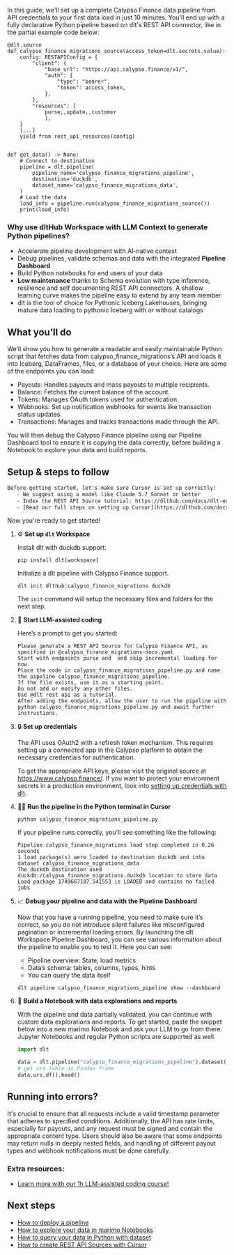 In this guide, we'll set up a complete Calypso Finance data pipeline from API credentials to your first data load in just 10 minutes. You'll end up with a fully declarative Python pipeline based on dlt's REST API connector, like in the partial example code below:

```python-outcome
@dlt.source
def calypso_finance_migrations_source(access_token=dlt.secrets.value):
    config: RESTAPIConfig = {
        "client": {
            "base_url": "https://api.calypso.finance/v1/",
            "auth": {
                "type": "bearer",
                "token": access_token,
            },
        },
        "resources": [
            purse,,update,,customer
            ],
    }
    [...]
    yield from rest_api_resources(config)


def get_data() -> None:
    # Connect to destination
    pipeline = dlt.pipeline(
        pipeline_name='calypso_finance_migrations_pipeline',
        destination='duckdb',
        dataset_name='calypso_finance_migrations_data', 
    )
    # Load the data
    load_info = pipeline.run(calypso_finance_migrations_source())
    print(load_info) 
```

### Why use dltHub Workspace with LLM Context to generate Python pipelines?

- Accelerate pipeline development with AI-native context
- Debug pipelines, validate schemas and data with the integrated **Pipeline Dashboard**
- Build Python notebooks for end users of your data
- **Low maintenance** thanks to Schema evolution with type inference, resilience and self documenting REST API connectors. A shallow learning curve makes the pipeline easy to extend by any team member
- dlt is the tool of choice for Pythonic Iceberg Lakehouses, bringing mature data loading to pythonic Iceberg with or without catalogs

## What you’ll do

We’ll show you how to generate a readable and easily maintainable Python script that fetches data from calypso_finance_migrations’s API and loads it into Iceberg, DataFrames, files, or a database of your choice. Here are some of the endpoints you can load:

- Payouts: Handles payouts and mass payouts to multiple recipients.
- Balance: Fetches the current balance of the account.
- Tokens: Manages OAuth tokens used for authentication.
- Webhooks: Set up notification webhooks for events like transaction status updates.
- Transactions: Manages and tracks transactions made through the API.

You will then debug the Calypso Finance pipeline using our Pipeline Dashboard tool to ensure it is copying the data correctly, before building a Notebook to explore your data and build reports.

## Setup & steps to follow

```default
Before getting started, let's make sure Cursor is set up correctly:
   - We suggest using a model like Claude 3.7 Sonnet or better
   - Index the REST API Source tutorial: https://dlthub.com/docs/dlt-ecosystem/verified-sources/rest_api/ and add it to context as **@dlt rest api**
   - [Read our full steps on setting up Cursor](https://dlthub.com/docs/dlt-ecosystem/llm-tooling/cursor-restapi#23-configuring-cursor-with-documentation)
```

Now you're ready to get started!

1. ⚙️ **Set up `dlt` Workspace**
    
    Install dlt with duckdb support:
    ```shell
    pip install dlt[workspace]
    ```

    Initialize a dlt pipeline with Calypso Finance support.
    ```shell
    dlt init dlthub:calypso_finance_migrations duckdb
    ```

    The `init` command will setup the necessary files and folders for the next step.
    
2. 🤠 **Start LLM-assisted coding**
    
    Here’s a prompt to get you started:
    
    ```prompt
    Please generate a REST API Source for Calypso Finance API, as specified in @calypso_finance_migrations-docs.yaml 
    Start with endpoints purse and  and skip incremental loading for now. 
    Place the code in calypso_finance_migrations_pipeline.py and name the pipeline calypso_finance_migrations_pipeline. 
    If the file exists, use it as a starting point. 
    Do not add or modify any other files. 
    Use @dlt rest api as a tutorial. 
    After adding the endpoints, allow the user to run the pipeline with python calypso_finance_migrations_pipeline.py and await further instructions.
    ```

    
3. 🔒 **Set up credentials** 
    
    The API uses OAuth2 with a refresh token mechanism. This requires setting up a connected app in the Calypso platform to obtain the necessary credentials for authentication.
    
    To get the appropriate API keys, please visit the original source at https://www.calypso.finance/.
    If you want to protect your environment secrets in a production environment, look into [setting up credentials with dlt](https://dlthub.com/docs/walkthroughs/add_credentials).
    
4. 🏃‍♀️ **Run the pipeline in the Python terminal in Cursor**
    
    ```shell
    python calypso_finance_migrations_pipeline.py
    ```
    
    If your pipeline runs correctly, you’ll see something like the following:
    
    ```shell
    Pipeline calypso_finance_migrations load step completed in 0.26 seconds
    1 load package(s) were loaded to destination duckdb and into dataset calypso_finance_migrations_data
    The duckdb destination used duckdb:/calypso_finance_migrations.duckdb location to store data
    Load package 1749667187.541553 is LOADED and contains no failed jobs
    ```
    
5. 📈 **Debug your pipeline and data with the Pipeline Dashboard**

    Now that you have a running pipeline, you need to make sure it’s correct, so you do not introduce silent failures like misconfigured pagination or incremental loading errors. By launching the dlt Workspace Pipeline Dashboard, you can see various information about the pipeline to enable you to test it. Here you can see:
    - Pipeline overview: State, load metrics
    - Data’s schema: tables, columns, types, hints
    - You can query the data itself
    
    ```shell
    dlt pipeline calypso_finance_migrations_pipeline show --dashboard
    ```
    
6. 🐍 **Build a Notebook with data explorations and reports**

    With the pipeline and data partially validated, you can continue with custom data explorations and reports. To get started, paste the snippet below into a new marimo Notebook and ask your LLM to go from there. Jupyter Notebooks and regular Python scripts are supported as well.

    
    ```python
    import dlt

   data = dlt.pipeline("calypso_finance_migrations_pipeline").dataset()
   # get urs table as Pandas frame
   data.urs.df().head()
    ```

## Running into errors?

It's crucial to ensure that all requests include a valid timestamp parameter that adheres to specified conditions. Additionally, the API has rate limits, especially for payouts, and any request must be signed and contain the appropriate content type. Users should also be aware that some endpoints may return nulls in deeply nested fields, and handling of different payout types and webhook notifications must be done carefully.

### Extra resources:

- [Learn more with our 1h LLM-assisted coding course!](https://www.youtube.com/watch?v=GGid70rnJuM)

## Next steps

- [How to deploy a pipeline](https://dlthub.com/docs/walkthroughs/deploy-a-pipeline)
- [How to explore your data in marimo Notebooks](https://dlthub.com/docs/general-usage/dataset-access/marimo)
- [How to query your data in Python with dataset](https://dlthub.com/docs/general-usage/dataset-access/dataset)
- [How to create REST API Sources with Cursor](https://dlthub.com/docs/dlt-ecosystem/llm-tooling/cursor-restapi)